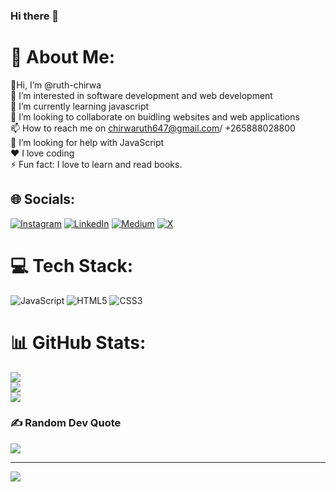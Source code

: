 ### Hi there 👋

# 💫 About Me:
👋Hi, I’m @ruth-chirwa<br>👀 I’m interested in software development and web development<br>🌱 I’m currently learning javascript<br>💞️ I’m looking to collaborate on buidling websites and web applications<br>📫 How to reach me on chirwaruth647@gmail.com/ +265888028800<br>🤔 I’m looking for help with JavaScript<br>❤️ I love coding<br>⚡ Fun fact: I love to learn and read books.


## 🌐 Socials:
[![Instagram](https://img.shields.io/badge/Instagram-%23E4405F.svg?logo=Instagram&logoColor=white)](https://instagram.com/codeblue002) [![LinkedIn](https://img.shields.io/badge/LinkedIn-%230077B5.svg?logo=linkedin&logoColor=white)](https://linkedin.com/in/ruth-chirwa-a28779252) [![Medium](https://img.shields.io/badge/Medium-12100E?logo=medium&logoColor=white)](https://medium.com/@chirwaruth647) [![X](https://img.shields.io/badge/X-black.svg?logo=X&logoColor=white)](https://x.com/lemonxx13) 

# 💻 Tech Stack:
![JavaScript](https://img.shields.io/badge/javascript-%23323330.svg?style=for-the-badge&logo=javascript&logoColor=%23F7DF1E) ![HTML5](https://img.shields.io/badge/html5-%23E34F26.svg?style=for-the-badge&logo=html5&logoColor=white) ![CSS3](https://img.shields.io/badge/css3-%231572B6.svg?style=for-the-badge&logo=css3&logoColor=white)
# 📊 GitHub Stats:
![](https://github-readme-stats.vercel.app/api?username=ruth-chirwa&theme=nord&hide_border=false&include_all_commits=false&count_private=false)<br/>
![](https://github-readme-streak-stats.herokuapp.com/?user=ruth-chirwa&theme=nord&hide_border=false)<br/>
![](https://github-readme-stats.vercel.app/api/top-langs/?username=ruth-chirwa&theme=nord&hide_border=false&include_all_commits=false&count_private=false&layout=compact)

### ✍️ Random Dev Quote
![](https://quotes-github-readme.vercel.app/api?type=horizontal&theme=radical)

---
[![](https://visitcount.itsvg.in/api?id=ruth-chirwa&icon=0&color=0)](https://visitcount.itsvg.in)

<!-- Proudly created with GPRM ( https://gprm.itsvg.in ) -->
